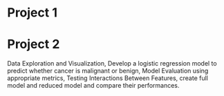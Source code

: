 # Project 1

# Project 2
Data Exploration and Visualization, Develop a logistic regression model to predict whether cancer is malignant or benign, Model Evaluation using appropriate metrics, Testing Interactions Between Features, create full model and reduced model and compare their performances.
